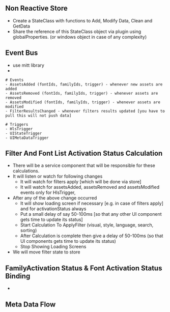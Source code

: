 ## Non Reactive Store

- Create a StateClass with functions to Add, Modify Data, Clean and GetData
- Share the reference of this StateClass object via plugin using globalProperties. (or windows object in case of any complexity)

## Event Bus

- use mitt library
- 

    # Events
    - AssetsAdded (fontIds, familyIds, trigger) - whenever new assets are added
    - AssetsRemoved (fontIds, familyIds, trigger) - whenever assets are removed
    - AssetsModified (fontIds, familyIds, trigger) - whenever assets are modified
    - FilterResultsChanged - whenever filters results updated [you have to pull this will not push data]

    # Triggers
    - HlsTrigger
    - UIStateTrigger
    - UIMetaDataTrigger

## Filter And Font List Activation Status Calculation

- There will be a service component that will be responsible for these calculations.
- It will listen or watch for following changes
    - It will watch for filters apply [which will be done via store]
    - It will watch for assetsAdded, assetsRemoved and assetsModified events only for HlsTrigger,
- After any of the above change occurred
    - It will show loading screen if necessary [e.g. in case of filters apply] and for activationStatus always
    - Put a small delay of say 50-100ms [so that any other UI component gets time to update its status]
    - Start Calculation To ApplyFilter (visual, style, language, search, sorting)
    - After Calculation is complete then give a delay of 50-100ms (so that UI components gets time to update its status)
    - Stop Showing Loading Screens
- We will move filter state to store

## FamilyActivation Status & Font Activation Status Binding

- 


## Meta Data Flow



